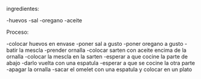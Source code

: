 ingredientes:

-huevos
-sal
-oregano
-aceite

Proceso:

-colocar huevos en envase
-poner sal a gusto
-poner oregano a gusto
-batir la mescla
-prender ornalla
-colocar sarten con aceite encima de la ornalla
-colocar la mescla en la sarten
-esperar a que cocine la parte de abajo
-darlo vuelta con una espatula
-esperar a que se cocine la otra parte
-apagar la ornalla
-sacar el omelet con una espatula y colocar en un plato
